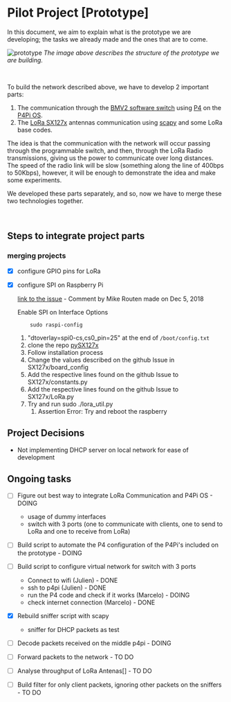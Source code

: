 # Pilot Project [Prototype]

In this document, we aim to explain what is the prototype we are developing; the tasks we already made and the ones that are to come.

![prototype](https://github.com/ComputerNetworks-UFRGS/Programmable_Low_End_Networks/assets/103913045/d92c94cd-479a-4a5c-883f-a585edb2414b)
_The image above describes the structure of the prototype we are building._

<br/>

To build the network described above, we have to develop 2 important parts:

1. The communication through the [BMV2 software switch](https://github.com/p4lang/behavioral-model) using [P4](https://github.com/p4lang) on the [P4Pi OS](https://github.com/p4lang/p4pi).
2. The [LoRa SX127x](https://www.dragino.com/products/lora/item/106-lora-gps-hat.html) antennas communication using [scapy](https://scapy.net/) and some LoRa base codes.

The idea is that the communication with the network will occur passing through the programmable switch, and then, through the LoRa Radio transmissions, giving us the power to communicate over long distances. The speed of the radio link will be slow (something along the line of 400bps to 50Kbps), however, it will be enough to demonstrate the idea and make some experiments.
<br/>

We developed these parts separately, and so, now we have to merge these two technologies together.

<br/>

## Steps to integrate project parts
      
### merging projects
- [X] configure GPIO pins for LoRa
- [X] configure SPI on Raspberry Pi

    [link to the issue](https://github.com/mayeranalytics/pySX127x/issues/21) - Comment by Mike Routen made on Dec 5, 2018

    Enable SPI on Interface Options
    ```console
        sudo raspi-config
    ```

    1. "dtoverlay=spi0-cs,cs0_pin=25" at the end of `/boot/config.txt`
    2. clone the repo [pySX127x](https://github.com/mayeranalytics/pySX127x)
    3. Follow installation process
    4. Change the values described on the github Issue in SX127x/board_config
    5. Add the respective lines found on the github Issue to SX127x/constants.py
    6. Add the respective lines found on the github Issue to SX127x/LoRa.py
    7. Try and run sudo ./lora_util.py
        1. Assertion Error: Try and reboot the raspberry

## Project Decisions
- Not implementing DHCP server on local network for ease of development

## Ongoing tasks
- [ ] Figure out best way to integrate LoRa Communication and P4Pi OS - DOING
    - usage of dummy interfaces
    - switch with 3 ports (one to communicate with clients, one to send to LoRa and one to receive from LoRa)
- [ ] Build script to automate the P4 configuration of the P4Pi's included on the prototype - DOING
- [ ] Build script to configure virtual network for switch with 3 ports
    - Connect to wifi (Julien) - DONE
    - ssh to p4pi (Julien) - DONE
    - run the P4 code and check if it works (Marcelo) - DOING
    - check internet connection (Marcelo) - DONE
- [X] Rebuild sniffer script with scapy
    - sniffer for DHCP packets as test 
- [ ] Decode packets received on the middle p4pi - DOING
- [ ] Forward packets to the network - TO DO
- [ ] Analyse throughput of LoRa Antenas[] - TO DO
- [ ] Build filter for only client packets, ignoring other packets on the sniffers - TO DO

